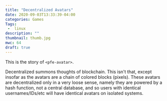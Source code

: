 ```yaml
---
title: "Decentralized Avatars"
date: 2020-09-03T13:33:39-04:00
categories: Games
Tags:
 -  linux
description: ""
thumbnail: thumb.jpg
mwc: 64
draft: true
---
```



This is the story of `<pfe-avatar>`.

Decentralized summons thoughts of blockchain.  This isn't that, except insofar as the avatars are a chain of colored blocks (pixels).  These avatars are decentralized only in a very loose sense, namely they are powered by a hash function, not a central database, and so users with identical usernames/IDs/etc will have identical avatars on isolated systems.


